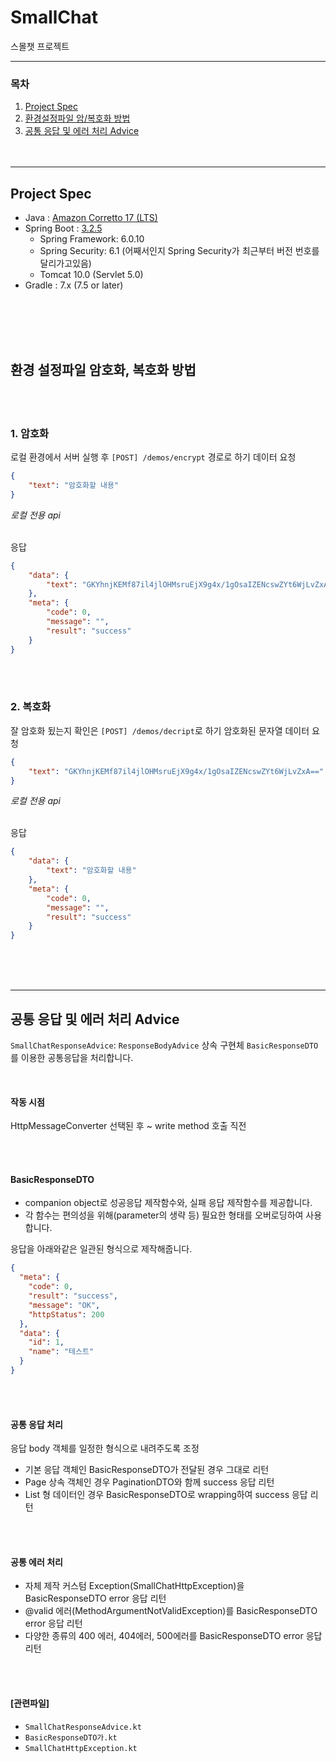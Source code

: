 # SmallChat
스몰챗 프로젝트

---
### 목차
1. [Project Spec](#project-spec)
2. [환경설정파일 암/복호화 방법](#환경-설정파일-암호화-복호화-방법)
3. [공통 응답 및 에러 처리 Advice](#공통-응답-및-에러-처리-Advice)
<br><br><br>


---
## Project Spec
- Java : [Amazon Corretto 17 (LTS)](https://aws.amazon.com/ko/about-aws/whats-new/2021/09/amazon-corretto-17-now-available/)
- Spring Boot : [3.2.5](https://spring.io/projects/spring-boot#support)
    - Spring Framework: 6.0.10
    - Spring Security: 6.1 (어째서인지 Spring Security가 최근부터 버전 번호를 달리가고있음)
    - Tomcat 10.0 (Servlet 5.0)
- Gradle : 7.x (7.5 or later)



<br><br><br><br>
## 환경 설정파일 암호화, 복호화 방법

<br><br>
### 1. 암호화
로컬 환경에서 서버 실행 후 `[POST] /demos/encrypt` 경로로 하기 데이터 요청

```json
{
    "text": "암호화할 내용"
}
```
*로컬 전용 api*<br><br>

응답
```json
{
    "data": {
        "text": "GKYhnjKEMf87il4jlOHMsruEjX9g4x/1gOsaIZENcswZYt6WjLvZxA=="
    },
    "meta": {
        "code": 0,
        "message": "",
        "result": "success"
    }
}
```
<br><br>

### 2. 복호화
잘 암호화 됬는지 확인은 `[POST] /demos/decript`로 하기 암호화된 문자열 데이터 요청
```json
{
    "text": "GKYhnjKEMf87il4jlOHMsruEjX9g4x/1gOsaIZENcswZYt6WjLvZxA=="
}
```
*로컬 전용 api*<br><br>

응답
```json
{
    "data": {
        "text": "암호화할 내용"
    },
    "meta": {
        "code": 0,
        "message": "",
        "result": "success"
    }
}
```

<br><br><br>



---
## 공통 응답 및 에러 처리 Advice
`SmallChatResponseAdvice`: `ResponseBodyAdvice` 상속 구현체
`BasicResponseDTO` 를 이용한 공통응답을 처리합니다.

<br>

#### 작동 시점
HttpMessageConverter 선택된 후 ~ write method 호출 직전

<br><br>
#### BasicResponseDTO
- companion object로 성공응답 제작함수와, 실패 응답 제작함수를 제공합니다.
- 각 함수는 편의성을 위해(parameter의 생략 등) 필요한 형태를 오버로딩하여 사용합니다.

응답을 아래와같은 일관된 형식으로 제작해줍니다.
```json
{
  "meta": {
    "code": 0,
    "result": "success",
    "message": "OK",
    "httpStatus": 200
  },
  "data": {
    "id": 1,
    "name": "테스트"
  }
}
```

<br><br>
#### 공통 응답 처리
응답 body 객체를 일정한 형식으로 내려주도록 조정
- 기본 응답 객체인 BasicResponseDTO가 전달된 경우 그대로 리턴
- Page 상속 객체인 경우 PaginationDTO와 함께 success 응답 리턴
- List 형 데이터인 경우 BasicResponseDTO로 wrapping하여 success 응답 리턴


<br><br>
#### 공통 에러 처리
- 자체 제작 커스텀 Exception(SmallChatHttpException)을 BasicResponseDTO error 응답 리턴
- @valid 에러(MethodArgumentNotValidException)를 BasicResponseDTO error 응답 리턴
- 다양한 종류의 400 에러, 404에러, 500에러를 BasicResponseDTO error 응답 리턴


<br><br>
#### [관련파일]
- `SmallChatResponseAdvice.kt`
- `BasicResponseDTO가.kt`
- `SmallChatHttpException.kt`


